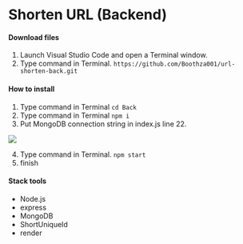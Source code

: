 # Shorten URL (Backend)

#### Download files
1. Launch Visual Studio Code and open a Terminal window.
2. Type command in Terminal.     `https://github.com/Boothza001/url-shorten-back.git`

#### How to install
1. Type command in Terminal     `cd Back`
2. Type command in Terminal     `npm i`
3. Put MongoDB connection string in index.js line 22.

[![](https://i.postimg.cc/507h938m/Screenshot-2024-03-31-132026.png)](https://postimg.cc/7GzsmSsC)

4. Type command in Terminal.     `npm start`
5. finish

#### Stack tools
- Node.js
- express
- MongoDB
- ShortUniqueId
- render
